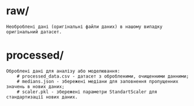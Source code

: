 
# raw/
    Необроблені дані (оригінальні файли даних) в нашому випадку оригінальний датасет.
# processed/  
    Оброблені дані для аналізу або моделювання: 
        # processed_data.csv - датасет з обробленими, очищенними данними;
        # medians.json - збережені медіани для заповнення пропущенних значень в нових даних;
        # scaler.pkl - збережені параметри StandartScaler для стандартизації нових даних.